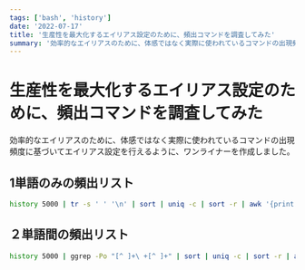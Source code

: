 ```yaml
---
tags: ['bash', 'history']
date: '2022-07-17'
title: '生産性を最大化するエイリアス設定のために、頻出コマンドを調査してみた'
summary: '効率的なエイリアスのために、体感ではなく実際に使われているコマンドの出現頻度に基づいてエイリアス設定を行えるように、ワンライナーを作成しました。'
---
```


# 生産性を最大化するエイリアス設定のために、頻出コマンドを調査してみた

効率的なエイリアスのために、体感ではなく実際に使われているコマンドの出現頻度に基づいてエイリアス設定を行えるように、ワンライナーを作成しました。

## 1単語のみの頻出リスト

```bash
history 5000 | tr -s ' ' '\n' | sort | uniq -c | sort -r | awk '{print $2, $1}' | head -50
```

## ２単語間の頻出リスト

```bash
history 5000 | ggrep -Po "[^ ]+\ +[^ ]+" | sort | uniq -c | sort -r | awk '{print $2, $3, $1}' | head -50
```
